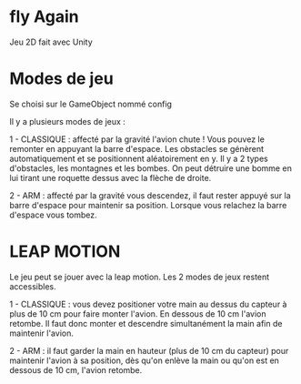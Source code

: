 # fly Again
Jeu 2D fait avec Unity

# Modes de jeu

  Se choisi sur le GameObject nommé config

Il y a plusieurs modes de jeux :
  
  1 - CLASSIQUE : affecté par la gravité l'avion chute ! Vous pouvez le remonter en appuyant la barre d'espace.
      Les obstacles se génèrent automatiquement et se positionnent aléatoirement en y.
      Il y a 2 types d'obstacles, les montagnes et les bombes.
      On peut détruire une bomme en lui tirant une roquette dessus avec la flèche de droite. 
  
  2 - ARM : affecté par la gravité vous descendez, il faut rester appuyé sur la barre d'espace pour maintenir sa position. 
  Lorsque vous relachez la barre d'espace vous tombez.

# LEAP MOTION

Le jeu peut se jouer avec la leap motion. Les 2 modes de jeux restent accessibles. 

  1 - CLASSIQUE : vous devez positioner votre main au dessus du capteur à plus de 10 cm pour faire monter l'avion. En dessous de 10 cm l'avion retombe. Il faut donc monter et descendre simultanément la main afin de maintenir l'avion.
  
  2 - ARM : il faut garder la main en hauteur (plus de 10 cm du capteur) pour maintenir l'avion à sa position, dès qu'on enlève la main ou qu'on est en dessous de 10 cm, l'avion retombe.
